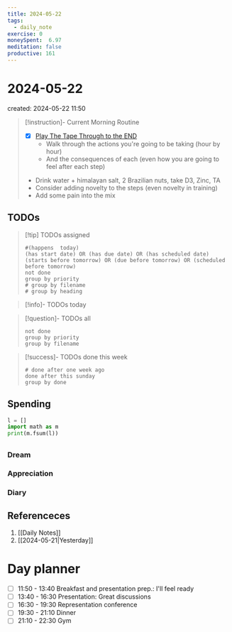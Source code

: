 ```yaml
---
title: 2024-05-22
tags:
  - daily_note
exercise: 0
moneySpent:  6.97
meditation: false
productive: 161
---
```

# 2024-05-22
created: 2024-05-22 11:50

> [!instruction]- Current Morning Routine
> - [x] [Play The Tape Through to the END](https://youtu.be/6CWq8wyS90o?si=FdqthmYdGg12ubuB)
> 	- Walk through the actions you're going to be taking (hour by hour)
> 	- And the consequences of each (even how you are going to feel after each step)
> - Drink water + himalayan salt, 2 Brazilian nuts, take D3, Zinc, TA
> - Consider adding novelty to the steps (even novelty in training)
> - Add some pain into the mix

## TODOs
>[!tip] TODOs assigned
> ```tasks
> #(happens  today)
> (has start date) OR (has due date) OR (has scheduled date)
> (starts before tomorrow) OR (due before tomorrow) OR (scheduled before tomorrow)
> not done
> group by priority
> # group by filename
> # group by heading
> ```

>[!info]- TODOs today

>[!question]- TODOs all
> ```tasks
> not done
> group by priority
> group by filename
> ```

>[!success]- TODOs done this week
> ```tasks
> # done after one week ago
> done after this sunday
> group by done
>  ```

## Spending
```python
l = []
import math as m
print(m.fsum(l))
```

##
### Dream

### Appreciation

### Diary

## Referenceces
1. [[Daily Notes]]
2. [[2024-05-21|Yesterday]]

# Day planner

- [ ] 11:50 - 13:40 Breakfast and presentation prep.: I'll feel ready
- [ ] 13:40 - 16:30 Presentation: Great discussions
- [ ] 16:30 - 19:30 Representation conference
- [ ] 19:30 - 21:10 Dinner 
- [ ] 21:10 - 22:30 Gym